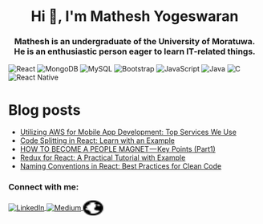 <h1 align="center">Hi 👋, I'm Mathesh Yogeswaran</h1>
<h3 align="center">Mathesh is an undergraduate of the University of Moratuwa. He is an enthusiastic person eager to learn IT-related things.</h3>

![React](https://img.shields.io/badge/react-%2320232a.svg?style=for-the-badge&logo=react&logoColor=%2361DAFB)
![MongoDB](https://img.shields.io/badge/MongoDB-%234ea94b.svg?style=for-the-badge&logo=mongodb&logoColor=white)
![MySQL](https://img.shields.io/badge/mysql-%2300f.svg?style=for-the-badge&logo=mysql&logoColor=white)
![Bootstrap](https://img.shields.io/badge/bootstrap-%23563D7C.svg?style=for-the-badge&logo=bootstrap&logoColor=white)
![JavaScript](https://img.shields.io/badge/javascript-%23323330.svg?style=for-the-badge&logo=javascript&logoColor=%23F7DF1E)
![Java](https://img.shields.io/badge/java-%23ED8B00.svg?style=for-the-badge&logo=java&logoColor=white)
![C](https://img.shields.io/badge/c-%2300599C.svg?style=for-the-badge&logo=c&logoColor=white)
![React Native](https://img.shields.io/badge/react_native%20-%2320232a.svg?&style=for-the-badge&logo=react&logoColor=%2361DAFB)

# Blog posts
<!-- BLOG-POST-LIST:START -->
- [Utilizing AWS for Mobile App Development: Top Services We Use](https://medium.com/@matheshyogeswaran/utilizing-aws-for-mobile-app-development-top-services-we-use-d758b9a78c63?source=rss-505ef1b70e94------2)
- [Code Splitting in React: Learn with an Example](https://javascript.plainenglish.io/code-splitting-in-react-learn-with-an-example-763408948675?source=rss-505ef1b70e94------2)
- [HOW TO BECOME
A PEOPLE MAGNET — Key Points &lpar;Part1&rpar;](https://medium.com/@matheshyogeswaran/how-to-become-a-people-magnet-key-points-part1-22ff56c03b9e?source=rss-505ef1b70e94------2)
- [Redux for React: A Practical Tutorial with Example](https://javascript.plainenglish.io/redux-for-react-a-practical-tutorial-with-example-8969a6bf5c29?source=rss-505ef1b70e94------2)
- [Naming Conventions in React: Best Practices for Clean Code](https://javascript.plainenglish.io/naming-conventions-in-react-best-practices-for-clean-code-a67d7e8eb0e8?source=rss-505ef1b70e94------2)
<!-- BLOG-POST-LIST:END -->

<h3 align="left">Connect with me:</h3>
<p align="left">
  <a href="https://www.linkedin.com/in/mathesh-yogeswaran-442733196/" target="_blank">
    <img align="center" src="https://raw.githubusercontent.com/rahuldkjain/github-profile-readme-generator/master/src/images/icons/Social/linked-in-alt.svg" alt="LinkedIn" height="30" width="40" />
  </a>
  <a href="https://medium.com/@matheshyogeswaran" target="_blank">
    <img align="center" src="https://raw.githubusercontent.com/rahuldkjain/github-profile-readme-generator/master/src/images/icons/Social/medium.svg" alt="Medium" height="30" width="40" />
  </a>
  <a href="https://matheshy.onrender.com" target="_blank">
    <img align="center" src="https://raw.githubusercontent.com/iconic/open-iconic/master/svg/globe.svg" alt="Website" height="30" width="40" />
  </a>
</p>

